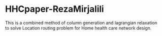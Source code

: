 # HHCpaper-RezaMirjalili
This is a combined method of column generation and lagrangian relaxation to solve Location routing problem for Home health care network design. 
